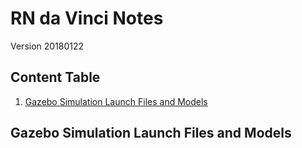 # RN da Vinci Notes
Version 20180122
## Content Table

01. [Gazebo Simulation Launch Files and Models](https://github.com/HutEight/RN_notes/blob/master/RN_davinci_notes.md#gazebo-simulation-launch-files-and-models)

























## Gazebo Simulation Launch Files and Models

